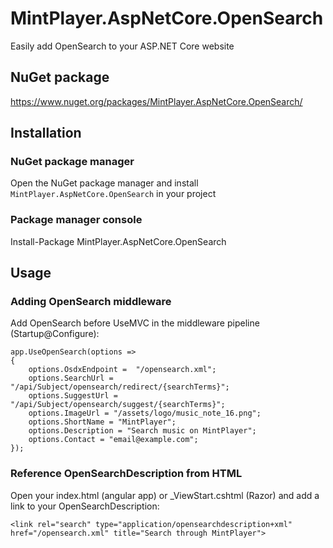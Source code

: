 # MintPlayer.AspNetCore.OpenSearch
Easily add OpenSearch to your ASP.NET Core website
## NuGet package
https://www.nuget.org/packages/MintPlayer.AspNetCore.OpenSearch/
## Installation
### NuGet package manager
Open the NuGet package manager and install `MintPlayer.AspNetCore.OpenSearch` in your project
### Package manager console
Install-Package MintPlayer.AspNetCore.OpenSearch
## Usage
### Adding OpenSearch middleware
Add OpenSearch before UseMVC in the middleware pipeline (Startup@Configure):

    app.UseOpenSearch(options =>
    {
        options.OsdxEndpoint =  "/opensearch.xml";
        options.SearchUrl = "/api/Subject/opensearch/redirect/{searchTerms}";
        options.SuggestUrl = "/api/Subject/opensearch/suggest/{searchTerms}";
        options.ImageUrl = "/assets/logo/music_note_16.png";
        options.ShortName = "MintPlayer";
        options.Description = "Search music on MintPlayer";
        options.Contact = "email@example.com";
    });
### Reference OpenSearchDescription from HTML
Open your index.html (angular app) or _ViewStart.cshtml (Razor) and add a link to your OpenSearchDescription:

    <link rel="search" type="application/opensearchdescription+xml" href="/opensearch.xml" title="Search through MintPlayer">
